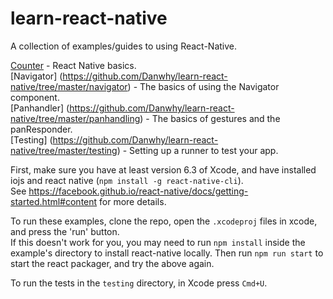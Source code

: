# learn-react-native

A collection of examples/guides to using React-Native.

[Counter](https://github.com/Danwhy/learn-react-native/tree/master/counter) - React Native basics.  
[Navigator] (https://github.com/Danwhy/learn-react-native/tree/master/navigator) - The basics of using the Navigator component.  
[Panhandler] (https://github.com/Danwhy/learn-react-native/tree/master/panhandling) - The basics of gestures and the panResponder.  
[Testing] (https://github.com/Danwhy/learn-react-native/tree/master/testing) - Setting up a runner to test your app. 

First, make sure you have at least version 6.3 of Xcode, and have installed iojs and react native (`npm install -g react-native-cli`).  
See https://facebook.github.io/react-native/docs/getting-started.html#content for more details.

To run these examples, clone the repo, open the `.xcodeproj` files in xcode, and press the 'run' button.  
If this doesn't work for you, you may need to run `npm install` inside the example's directory to install react-native locally. Then run `npm run start` to start the react packager, and try the above again.

To run the tests in the `testing` directory, in Xcode press `Cmd+U`.
